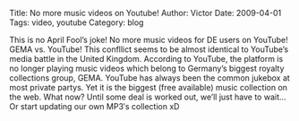 Title: No more music videos on Youtube!
Author: Victor
Date: 2009-04-01
Tags: video, youtube
Category: blog

This is no April Fool&#8217;s joke! No more music videos for DE users on YouTube! GEMA vs. YouTube! This confllict seems to be almost identical to YouTube&#8217;s media battle in the United Kingdom. According to YouTube, the platform is no longer playing music videos which belong to Germany&#8217;s biggest royalty collections group, GEMA. YouTube has always been the common jukebox at most private partys. Yet it is the biggest (free available) music collection on the web. What now? Until some deal is worked out, we&#8217;ll just have to wait&#8230; Or start updating our own MP3&#8242;s collection xD
